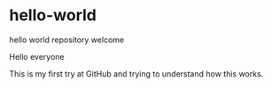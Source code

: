 # hello-world
hello world repository welcome

Hello everyone

This is my first try at GitHub and trying to understand how this works.
